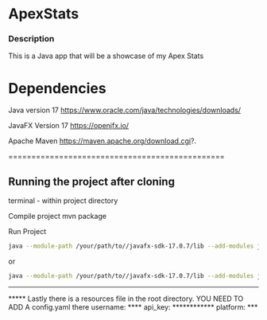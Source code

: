 # ApexStats
### Description 
This is a Java app that will be a showcase of my Apex Stats 

Dependencies 
===============================================================
Java version 17 
https://www.oracle.com/java/technologies/downloads/

JavaFX Version 17 
https://openjfx.io/

Apache Maven
https://maven.apache.org/download.cgi?.

===============================================

Running the project after cloning 
-------------------------------------------------------------
terminal - within project directory 

Compile project 
mvn package 

Run Project 
```bash
java --module-path /your/path/to//javafx-sdk-17.0.7/lib --add-modules javafx.controls,javafx.fxml -cp target/ApexStats-1.0-SNAPSHOT-jar-with-dependencies.jar ApexStatsApp
```
or
```bash
java --module-path /your/path/to//javafx-sdk-17.0.7/lib --add-modules javafx.controls,javafx.fxml -cp target/ApexStats-1.0-SNAPSHOT.jar ApexStatsApp
```
--------------------------------------------
***** Lastly there is a resources file in the root directory. YOU NEED TO ADD A config.yaml there 
username: ****
api_key: ************
platform: ***